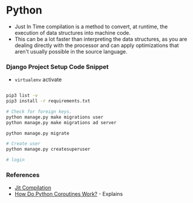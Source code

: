 # Python

- Just In Time compilation is a method to convert, at runtime, the execution of data structures into machine code. 
- This can be a lot faster than interpreting the data structures, as you are dealing directly with the processor and can apply optimizations that aren't usually possible in the source language.


### Django Project Setup Code Snippet
- `virtualenv` activate

```sh

pip3 list -v
pip3 install -r requirements.txt

# Check for foreign keys.
python manage.py make migrations user
python manage.py make migrations ad server

python manage.py migrate 

# Create user
python manage.py createsuperuser

# login

```

### References
- [Jit Compilation](https://www.youtube.com/watch?v=sQTOIkOMDIw)
- [How Do Python Coroutines Work?](https://www.youtube.com/watch?v=idLtMISlgy8) - Explains